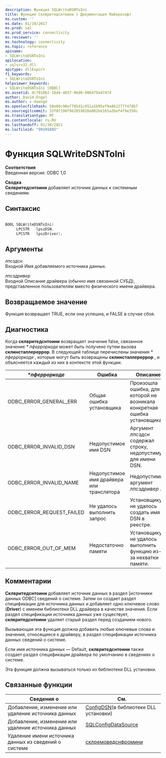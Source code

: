 ```yaml
---
description: Функция SQLWriteDSNToIni
title: Функция Склвритедснтоини | Документация Майкрософт
ms.custom: ''
ms.date: 01/19/2017
ms.prod: sql
ms.prod_service: connectivity
ms.reviewer: ''
ms.technology: connectivity
ms.topic: reference
apiname:
- SQLWriteDSNToIni
apilocation:
- sqlsrv32.dll
apitype: dllExport
f1_keywords:
- SQLWriteDSNToIni
helpviewer_keywords:
- SQLWriteDSNToIni [ODBC]
ms.assetid: dc7018b2-18d4-4657-96d0-086479a47474
author: David-Engel
ms.author: v-daenge
ms.openlocfilehash: 58e09c90ef785d1c851a1b95ef9a861277f47db7
ms.sourcegitcommit: 33f0f190f962059826e002be165a2bef4f9e350c
ms.translationtype: MT
ms.contentlocale: ru-RU
ms.lasthandoff: 01/30/2021
ms.locfileid: "99191695"
---
```

# <a name="sqlwritedsntoini-function"></a>Функция SQLWriteDSNToIni
**Соответствия**  
 Введенная версия: ODBC 1,0  
  
 **Сводка**  
 **Склвритедснтоини** добавляет источник данных к системным сведениям.  
  
## <a name="syntax"></a>Синтаксис  
  
```cpp  
  
BOOL SQLWriteDSNToIni(  
     LPCSTR   lpszDSN,  
     LPCSTR   lpszDriver);  
```  
  
## <a name="arguments"></a>Аргументы  
 *лпсздсн*  
 Входной Имя добавляемого источника данных.  
  
 *лпсздривер*  
 Входной Описание драйвера (обычно имя связанной СУБД), представленное пользователям вместо физического имени драйвера.  
  
## <a name="returns"></a>Возвращаемое значение  
 Функция возвращает TRUE, если она успешна, и FALSE в случае сбоя.  
  
## <a name="diagnostics"></a>Диагностика  
 Когда **склвритедснтоини** возвращает значение false, связанное значение *\* пферроркоде* может быть получено путем вызова **склинсталлереррор**. В следующей таблице перечислены значения *\* пферроркоде* , которые могут быть возвращены **склинсталлереррор** , и объясняется каждый из них в контексте этой функции.  
  
|*\*пферроркоде*|Ошибка|Описание|  
|---------------------|-----------|-----------------|  
|ODBC_ERROR_GENERAL_ERR|Общая ошибка установщика|Произошла ошибка, для которой не возникала конкретная ошибка установщика.|  
|ODBC_ERROR_INVALID_DSN|Недопустимое имя DSN|Аргумент *лпсздсн* содержал строку, недопустимую для имени DSN.|  
|ODBC_ERROR_INVALID_NAME|Недопустимое имя драйвера или транслятора|Недопустимый аргумент *лпсздривер* .|  
|ODBC_ERROR_REQUEST_FAILED|Не удалось выполнить запрос|Установщику не удалось создать имя DSN в реестре.|  
|ODBC_ERROR_OUT_OF_MEM|Недостаточно памяти|Установщику не удалось выполнить функцию из-за нехватки памяти.|  
  
## <a name="comments"></a>Комментарии  
 **Склвритедснтоини** добавляет источник данных в раздел [источники данных ODBC] сведений о системе. Затем он создает раздел спецификации для источника данных и добавляет одно ключевое слово (**Driver**) с именем библиотеки DLL драйвера в качестве значения. Если раздел спецификации источника данных уже существует, **склвритедснтоини** удаляет старый раздел перед созданием нового.  
  
 Вызывающая эта функция должна добавить любые ключевые слова и значения, относящиеся к драйверу, в раздел спецификации источника данных сведений о системе.  
  
 Если имя источника данных — Default, **склвритедснтоини** также создает раздел спецификации драйвера по умолчанию в сведениях о системе.  
  
 Эта функция должна вызываться только из библиотеки DLL установки.  
  
## <a name="related-functions"></a>Связанные функции  
  
|Сведения о|См.|  
|---------------------------|---------|  
|Добавление, изменение или удаление источника данных|[ConfigDSN](../../../odbc/reference/syntax/configdsn-function.md)(в библиотеке DLL установки)|  
|Добавление, изменение или удаление источника данных|[SQLConfigDataSource](../../../odbc/reference/syntax/sqlconfigdatasource-function.md)|  
|Удаление имени источника данных из сведений о системе|[склремоведснфромини](../../../odbc/reference/syntax/sqlremovedsnfromini-function.md)|
